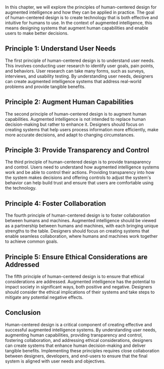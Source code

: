 
In this chapter, we will explore the principles of human-centered design for augmented intelligence and how they can be applied in practice. The goal of human-centered design is to create technology that is both effective and intuitive for humans to use. In the context of augmented intelligence, this means designing systems that augment human capabilities and enable users to make better decisions.

Principle 1: Understand User Needs
----------------------------------

The first principle of human-centered design is to understand user needs. This involves conducting user research to identify user goals, pain points, and behaviors. User research can take many forms, such as surveys, interviews, and usability testing. By understanding user needs, designers can create augmented intelligence systems that address real-world problems and provide tangible benefits.

Principle 2: Augment Human Capabilities
---------------------------------------

The second principle of human-centered design is to augment human capabilities. Augmented intelligence is not intended to replace human decision-making but rather to enhance it. Designers should focus on creating systems that help users process information more efficiently, make more accurate decisions, and adapt to changing circumstances.

Principle 3: Provide Transparency and Control
---------------------------------------------

The third principle of human-centered design is to provide transparency and control. Users need to understand how augmented intelligence systems work and be able to control their actions. Providing transparency into how the system makes decisions and offering controls to adjust the system's behavior can help build trust and ensure that users are comfortable using the technology.

Principle 4: Foster Collaboration
---------------------------------

The fourth principle of human-centered design is to foster collaboration between humans and machines. Augmented intelligence should be viewed as a partnership between humans and machines, with each bringing unique strengths to the table. Designers should focus on creating systems that enable seamless collaboration, where humans and machines work together to achieve common goals.

Principle 5: Ensure Ethical Considerations are Addressed
--------------------------------------------------------

The fifth principle of human-centered design is to ensure that ethical considerations are addressed. Augmented intelligence has the potential to impact society in significant ways, both positive and negative. Designers should consider the ethical implications of their systems and take steps to mitigate any potential negative effects.

Conclusion
----------

Human-centered design is a critical component of creating effective and successful augmented intelligence systems. By understanding user needs, augmenting human capabilities, providing transparency and control, fostering collaboration, and addressing ethical considerations, designers can create systems that enhance human decision-making and deliver tangible benefits. Implementing these principles requires close collaboration between designers, developers, and end-users to ensure that the final system is aligned with user needs and objectives.
